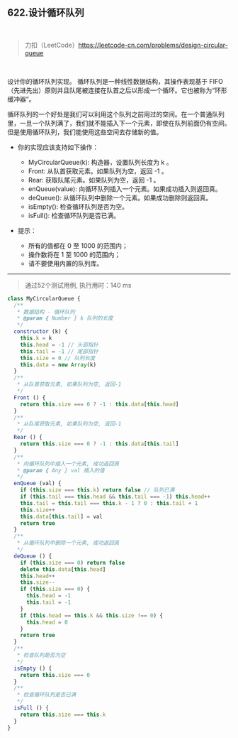 
## 622.设计循环队列

<br />

> 力扣（LeetCode）https://leetcode-cn.com/problems/design-circular-queue

<br />

设计你的循环队列实现。 循环队列是一种线性数据结构，其操作表现基于 FIFO（先进先出）原则并且队尾被连接在队首之后以形成一个循环。它也被称为“环形缓冲器”。

循环队列的一个好处是我们可以利用这个队列之前用过的空间。在一个普通队列里，一旦一个队列满了，我们就不能插入下一个元素，即使在队列前面仍有空间。但是使用循环队列，我们能使用这些空间去存储新的值。

- 你的实现应该支持如下操作：
  - MyCircularQueue(k): 构造器，设置队列长度为 k 。
  - Front: 从队首获取元素。如果队列为空，返回 -1 。
  - Rear: 获取队尾元素。如果队列为空，返回 -1 。
  - enQueue(value): 向循环队列插入一个元素。如果成功插入则返回真。
  - deQueue(): 从循环队列中删除一个元素。如果成功删除则返回真。
  - isEmpty(): 检查循环队列是否为空。
  - isFull(): 检查循环队列是否已满。

- 提示：
  - 所有的值都在 0 至 1000 的范围内；
  - 操作数将在 1 至 1000 的范围内；
  - 请不要使用内置的队列库。

---

> 通过52个测试用例, 执行用时：140 ms

```js
class MyCircularQueue {
  /**
   * 数据结构 - 循环队列
   * @param { Number } k 队列的长度
   */
  constructor (k) {
    this.k = k
    this.head = -1 // 头部指针
    this.tail = -1 // 尾部指针
    this.size = 0 // 队列长度
    this.data = new Array(k)
  }
  /**
   * 从队首获取元素, 如果队列为空, 返回-1
   */
  Front () {
    return this.size === 0 ? -1 : this.data[this.head]
  }
  /**
   * 从队尾获取元素, 如果队列为空, 返回-1
   */
  Rear () {
    return this.size === 0 ? -1 : this.data[this.tail]
  }
  /**
   * 向循环队列中插入一个元素, 成功返回真
   * @param { Any } val 插入的值
   */
  enQueue (val) {
    if (this.size === this.k) return false // 队列已满
    if (this.tail === this.head && this.tail === -1) this.head++
    this.tail = this.tail === this.k - 1 ? 0 : this.tail + 1
    this.size++
    this.data[this.tail] = val
    return true
  }
  /**
   * 从循环队列中删除一个元素, 成功返回真
   */
  deQueue () {
    if (this.size === 0) return false
    delete this.data[this.head]
    this.head++
    this.size--
    if (this.size === 0) {
      this.head = -1
      this.tail = -1
    }
    if (this.head == this.k && this.size !== 0) {
      this.head = 0
    }
    return true
  }
  /**
   * 检查队列是否为空
   */
  isEmpty () {
    return this.size === 0
  }
  /**
   * 检查循环队列是否已满
   */
  isFull () {
    return this.size === this.k
  }
}
```

